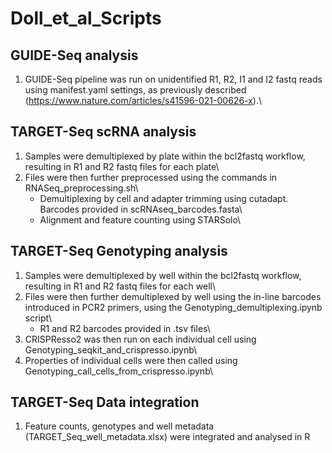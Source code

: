 # Doll_et_al_Scripts

## GUIDE-Seq analysis
1. GUIDE-Seq pipeline was run on unidentified R1, R2, I1 and I2 fastq reads using manifest.yaml settings, as previously described
(https://www.nature.com/articles/s41596-021-00626-x).\

## TARGET-Seq scRNA analysis
1. Samples were demultiplexed by plate within the bcl2fastq workflow, resulting in R1 and R2 fastq files for each plate\
2. Files were then further preprocessed using the commands in RNASeq_preprocessing.sh\
    - Demultiplexing by cell and adapter trimming using cutadapt. Barcodes provided in scRNAseq_barcodes.fasta\
    - Alignment and feature counting using STARSolo\


## TARGET-Seq Genotyping analysis
1. Samples were demultiplexed by well within the bcl2fastq workflow, resulting in R1 and R2 fastq files for each well\
2. Files were then further demultiplexed by well using the in-line barcodes introduced in PCR2 primers, using the Genotyping_demultiplexing.ipynb script\
    - R1 and R2 barcodes provided in .tsv files\
3. CRISPResso2 was then run on each individual cell using Genotyping_seqkit_and_crispresso.ipynb\
4. Properties of individual cells were then called using Genotyping_call_cells_from_crispresso.ipynb\


## TARGET-Seq Data integration
1. Feature counts, genotypes and well metadata (TARGET_Seq_well_metadata.xlsx) were integrated and analysed in R

